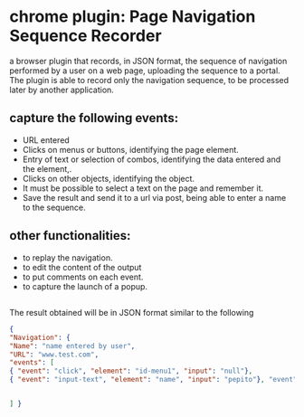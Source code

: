 # chrome plugin: Page Navigation Sequence Recorder

a browser plugin that records, in JSON format, the sequence of navigation performed by a user on a web page, uploading the sequence to a portal. The plugin is able to record only the navigation sequence, to be processed later by another application.

## capture the following events:

- URL entered
- Clicks on menus or buttons, identifying the page element.
- Entry of text or selection of combos, identifying the data entered and the element,.
- Clicks on other objects, identifying the object.
- It must be possible to select a text on the page and remember it.
- Save the result and send it to a url via post, being able to enter a name to the sequence.

## other functionalities:

- to replay the navigation.
- to edit the content of the output
- to put comments on each event.
- to capture the launch of a popup.

## 
The result obtained will be in JSON format similar to the following

```json
{
"Navigation": {
"Name": "name entered by user",
"URL": "www.test.com",
"events": [
{ "event": "click", "element": "id-menu1", "input": "null"},
{ "event": "input-text", "element": "name", "input": "pepito"}, "event": "input-text", "element": "name", "input": "pepito"}


] }

```
